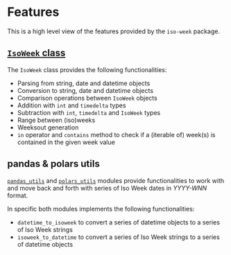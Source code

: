 # Features

This is a high level view of the features provided by the `iso-week` package.

## [`IsoWeek` class](../../api/isoweek/)

The `IsoWeek` class provides the following functionalities:

- Parsing from string, date and datetime objects
- Conversion to string, date and datetime objects
- Comparison operations between `IsoWeek` objects
- Addition with `int` and `timedelta` types
- Subtraction with `int`, `timedelta` and `IsoWeek` types
- Range between (iso)weeks
- Weeksout generation
- `in` operator and `contains` method to check if a (iterable of) week(s) is contained in the given week value

## pandas & polars utils

[`pandas_utils`](../../api/pandas/) and [`polars_utils`](../../api/polars/) modules provide functionalities to work with and move back and forth with series of Iso Week dates in _YYYY-WNN_ format.

In specific both modules implements the following functionalities:

- `datetime_to_isoweek` to convert a series of datetime objects to a series of Iso Week strings
- `isoweek_to_datetime` to convert a series of Iso Week strings to a series of datetime objects
